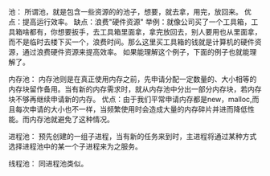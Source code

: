 池：
所谓池，就是包含一些资源的的池子，想要，就去拿，用完，放回来。
优点：提高运行效率。
缺点：浪费"硬件资源"
举例：就像公司买了一个工具箱，工具箱啥都有，你想要扳手，去工具箱里面拿，拿完放回去，别人要用也从里面拿，而不是临时去楼下买一个，浪费时间。那么这里买工具箱的钱就是计算机的硬件资源，通过浪费硬件资源来提高效率。
如果能理解这个例子，下面的例子也就能理解了。

内存池：
内存池则是在真正使用内存之前，先申请分配一定数量的、大小相等的内存块留作备用。当有新的内存需求时，就从内存池中分出一部分内存块，若内存块不够再继续申请新的内存。
优点：由于我们平常申请内存都是new，malloc,而且每次申请的大小也不一样，当频繁使用时会造成大量的内存碎片并进而降低性能。而内存池就避免了这种情况。

进程池：
预先创建的一组子进程，当有新的任务来到时，主进程将通过某种方式选择进程池中的某一个子进程来为之服务。

线程池：
同进程池类似。
